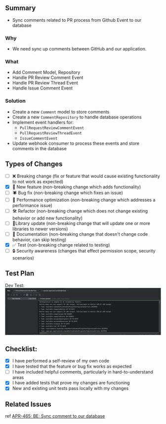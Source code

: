 ## Summary
- Sync comments related to PR process from Github Event to our database

### Why
- We need sync up comments between GitHub and our application.

### What
- Add Comment Model, Repository
- Handle PR Review Comment Event 
- Handle PR Review Thread Event
- Handle Issue Comment Event
    

### Solution
- Create a new `Comment` model to store comments
- Create a new `CommentRepository` to handle database operations
- Implement event handlers for:
  - `PullRequestReviewCommentEvent`
  - `PullRequestReviewThreadEvent`
  - `IssueCommentEvent`
- Update webhook consumer to process these events and store comments in the database


## Types of Changes
<!--- What types of changes does your code introduce? Put an `x` in all the boxes that apply --->

- [ ] ❌ Breaking change (fix or feature that would cause existing functionality to not work as expected)
- [x] 🚀 New feature (non-breaking change which adds functionality)
- [ ] 🕷 Bug fix (non-breaking change which fixes an issue)
- [ ] 👏 Performance optimization (non-breaking change which addresses a performance issue)
- [ ] 🛠 Refactor (non-breaking change which does not change existing behavior or add new functionality)
- [ ] 📗Library update (non-breaking change that will update one or more libraries to newer versions)
- [ ] 📝 Documentation (non-breaking change that doesn't change code behavior, can skip testing)
- [x] ✅ Test (non-breaking change related to testing)
- [ ] 🔒 Security awareness (changes that effect permission scope, security scenarios)

## Test Plan
<!--- Please input steps on how to test this PR, including evidence in the form of captured images or videos. If this is not necessary, provide the reason why. --->
Dev Test: 
![alt text](image.png)

## Checklist:
- [x] I have performed a self-review of my own code
- [x] I have tested that the feature or bug fix works as expected
- [ ] I have included helpful comments, particularly in hard-to-understand areas
- [x] I have added tests that prove my changes are functioning
- [x] New and existing unit tests pass locally with my changes

## Related Issues
<!--- Add a reference section for management tickets, and relevant conversations. --->

ref [APR-465: BE: Sync comment to our database](https://linear.app/c0x12c/issue/APR-465/be-sync-comment-to-our-database)